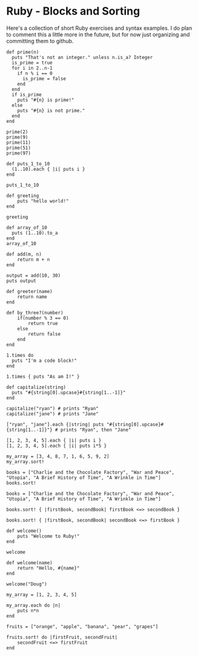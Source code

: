 # Ruby - Blocks and Sorting

Here's a collection of short Ruby exercises and syntax examples. I do 
plan to comment this a little more in the future, but for now just organizing 
and committing them to github.

```
def prime(n)
  puts "That's not an integer." unless n.is_a? Integer
  is_prime = true
  for i in 2..n-1
    if n % i == 0
      is_prime = false
    end
  end
  if is_prime
    puts "#{n} is prime!"
  else
    puts "#{n} is not prime."
  end
end

prime(2)
prime(9)
prime(11)
prime(51)
prime(97)
```

```
def puts_1_to_10
  (1..10).each { |i| puts i }
end

puts_1_to_10
```

```
def greeting
    puts "hello world!"    
end

greeting
```

```
def array_of_10
  puts (1..10).to_a
end
array_of_10
```

```
def add(m, n)
    return m + n
end

output = add(10, 30)
puts output
```

```
def greeter(name)
    return name
end

def by_three?(number)
    if(number % 3 == 0)
        return true
    else
        return false
    end
end
```

```
1.times do
  puts "I'm a code block!"
end

1.times { puts "As am I!" }
```

```
def capitalize(string) 
  puts "#{string[0].upcase}#{string[1..-1]}"
end

capitalize("ryan") # prints "Ryan"
capitalize("jane") # prints "Jane"

["ryan", "jane"].each {|string| puts "#{string[0].upcase}#{string[1..-1]}"} # prints "Ryan", then "Jane"
```

```
[1, 2, 3, 4, 5].each { |i| puts i }
[1, 2, 3, 4, 5].each { |i| puts i*5 }
```

```
my_array = [3, 4, 8, 7, 1, 6, 5, 9, 2]
my_array.sort!
```

```
books = ["Charlie and the Chocolate Factory", "War and Peace", "Utopia", "A Brief History of Time", "A Wrinkle in Time"]
books.sort!
```

```
books = ["Charlie and the Chocolate Factory", "War and Peace", "Utopia", "A Brief History of Time", "A Wrinkle in Time"]

books.sort! { |firstBook, secondBook| firstBook <=> secondBook }

books.sort! { |firstBook, secondBook| secondBook <=> firstBook }
```

```
def welcome()
    puts "Welcome to Ruby!"
end

welcome
```

```
def welcome(name)
    return "Hello, #{name}"
end

welcome("Doug")
```

```
my_array = [1, 2, 3, 4, 5]

my_array.each do |n|
    puts n*n
end
```

```
fruits = ["orange", "apple", "banana", "pear", "grapes"]

fruits.sort! do |firstFruit, secondFruit|
    secondFruit <=> firstFruit
end
```